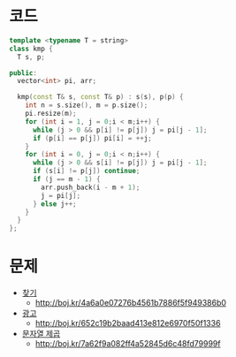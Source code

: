 # 코드
```cpp
template <typename T = string>
class kmp {
  T s, p;

public:
  vector<int> pi, arr;

  kmp(const T& s, const T& p) : s(s), p(p) {
    int n = s.size(), m = p.size();
    pi.resize(m);
    for (int i = 1, j = 0;i < m;i++) {
      while (j > 0 && p[i] != p[j]) j = pi[j - 1];
      if (p[i] == p[j]) pi[i] = ++j;
    }
    for (int i = 0, j = 0;i < n;i++) {
      while (j > 0 && s[i] != p[j]) j = pi[j - 1];
      if (s[i] != p[j]) continue;
      if (j == m - 1) {
        arr.push_back(i - m + 1);
        j = pi[j];
      } else j++;
    }
  }
};
```

# 문제
* [찾기](https://boj.kr/1786)
  * http://boj.kr/4a6a0e07276b4561b7886f5f949386b0
* [광고](https://boj.kr/1305)
  * http://boj.kr/652c19b2baad413e812e6970f50f1336
* [문자열 제곱](https://boj.kr/4354)
  * http://boj.kr/7a62f9a082ff4a52845d6c48fd79999f
